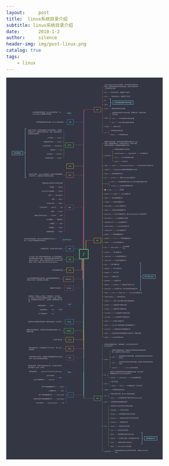 ```yaml
---
layout:     post
title:  linux系统目录介绍
subtitle: linux系统目录介绍
date:       2010-1-2
author:     silence
header-img: img/post-linux.png
catalog: true
tags:
    - linux
---
```




![linux系统文件目录](img/linux.png)